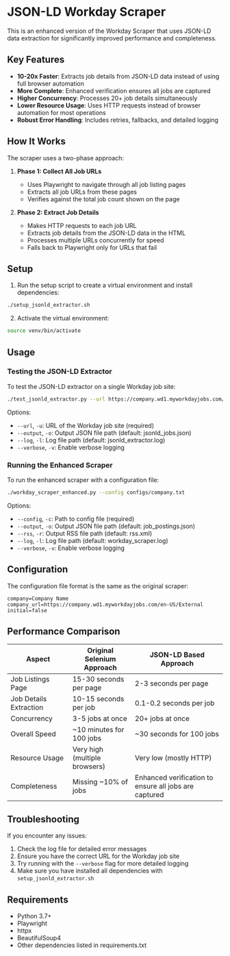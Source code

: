 # JSON-LD Workday Scraper

This is an enhanced version of the Workday Scraper that uses JSON-LD data extraction for significantly improved performance and completeness.

## Key Features

- **10-20x Faster**: Extracts job details from JSON-LD data instead of using full browser automation
- **More Complete**: Enhanced verification ensures all jobs are captured
- **Higher Concurrency**: Processes 20+ job details simultaneously
- **Lower Resource Usage**: Uses HTTP requests instead of browser automation for most operations
- **Robust Error Handling**: Includes retries, fallbacks, and detailed logging

## How It Works

The scraper uses a two-phase approach:

1. **Phase 1: Collect All Job URLs**
   - Uses Playwright to navigate through all job listing pages
   - Extracts all job URLs from these pages
   - Verifies against the total job count shown on the page

2. **Phase 2: Extract Job Details**
   - Makes HTTP requests to each job URL
   - Extracts job details from the JSON-LD data in the HTML
   - Processes multiple URLs concurrently for speed
   - Falls back to Playwright only for URLs that fail

## Setup

1. Run the setup script to create a virtual environment and install dependencies:

```bash
./setup_jsonld_extractor.sh
```

2. Activate the virtual environment:

```bash
source venv/bin/activate
```

## Usage

### Testing the JSON-LD Extractor

To test the JSON-LD extractor on a single Workday job site:

```bash
./test_jsonld_extractor.py --url https://company.wd1.myworkdayjobs.com/en-US/External
```

Options:
- `--url`, `-u`: URL of the Workday job site (required)
- `--output`, `-o`: Output JSON file path (default: jsonld_jobs.json)
- `--log`, `-l`: Log file path (default: jsonld_extractor.log)
- `--verbose`, `-v`: Enable verbose logging

### Running the Enhanced Scraper

To run the enhanced scraper with a configuration file:

```bash
./workday_scraper_enhanced.py --config configs/company.txt
```

Options:
- `--config`, `-c`: Path to config file (required)
- `--output`, `-o`: Output JSON file path (default: job_postings.json)
- `--rss`, `-r`: Output RSS file path (default: rss.xml)
- `--log`, `-l`: Log file path (default: workday_scraper.log)
- `--verbose`, `-v`: Enable verbose logging

## Configuration

The configuration file format is the same as the original scraper:

```
company=Company Name
company_url=https://company.wd1.myworkdayjobs.com/en-US/External
initial=false
```

## Performance Comparison

| Aspect | Original Selenium Approach | JSON-LD Based Approach |
|--------|---------------------------|------------------------|
| Job Listings Page | 15-30 seconds per page | 2-3 seconds per page |
| Job Details Extraction | 10-15 seconds per job | 0.1-0.2 seconds per job |
| Concurrency | 3-5 jobs at once | 20+ jobs at once |
| Overall Speed | ~10 minutes for 100 jobs | ~30 seconds for 100 jobs |
| Resource Usage | Very high (multiple browsers) | Very low (mostly HTTP) |
| Completeness | Missing ~10% of jobs | Enhanced verification to ensure all jobs are captured |

## Troubleshooting

If you encounter any issues:

1. Check the log file for detailed error messages
2. Ensure you have the correct URL for the Workday job site
3. Try running with the `--verbose` flag for more detailed logging
4. Make sure you have installed all dependencies with `setup_jsonld_extractor.sh`

## Requirements

- Python 3.7+
- Playwright
- httpx
- BeautifulSoup4
- Other dependencies listed in requirements.txt